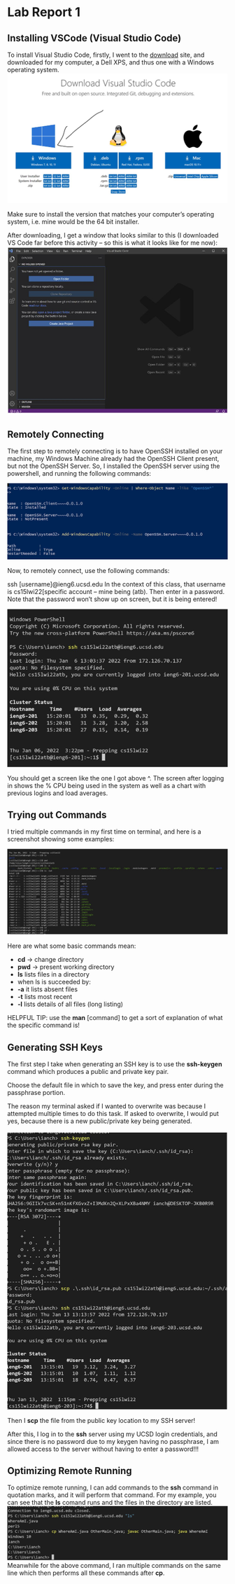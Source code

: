 # Lab Report 1

## Installing VSCode (Visual Studio Code)
To install Visual Studio Code, firstly, I went to the [download](https://code.visualstudio.com/download) site, and downloaded for my computer, a Dell XPS, and thus one with a Windows operating system. 
![Image](lab1ss1.JPG)

Make sure to install the version that matches your computer’s operating system, i.e. mine would be the 64 bit installer.

 After downloading, I get a window that looks similar to this (I downloaded VS Code far before this activity – so this is what it looks like for me now): 
 ![Image](lab1ss2.JPG)

 ## Remotely Connecting

 The first step to remotely connecting is to have OpenSSH installed on your machine, my Windows Machine already had the OpenSSH Client present, but not the OpenSSH Server. 
So, I installed the OpenSSH server using the powershell, and running the following commands: 

![Image](lab1ss3.JPG)

Now, to remotely connect, use the following commands:

ssh [username]@ieng6.ucsd.edu
In the context of this class, that username is cs15lwi22[specific account – mine being (atb). 
Then enter in a password. Note that the password won’t show up on screen, but it is being entered!

![Image](lab1ss4.JPG)

You should get a screen like the one I got above ^. 
The screen after logging in shows the % CPU being used in the system as well as a chart with previous logins and load averages. 


## Trying out Commands

I tried multiple commands in my first time on terminal, and here is a screenshot showing some examples:

![Image](lab1ss5.JPG)

Here are what some basic commands mean:
* **cd** -> change directory
* **pwd** -> present working directory
* **ls** lists files in a directory
* when ls is succeeded by:
* **-a** it lists absent files
* **-t** lists most recent
* **-l** lists details of all files (long listing)

HELPFUL TIP: use the **man** [command] to get a sort of explanation of what the specific command is! 

## Generating SSH Keys

The first step I take when generating an SSH key is to use the **ssh-keygen** command which produces a public and private key pair.

Choose the default file in which to save the key, and press enter during the passphrase portion. 

The reason my terminal asked if I wanted to overwrite was because I attempted multiple times to do this task. If asked to overwrite, I would put yes, because there is a new public/private key being generated. 

![Image](lab1ss6.JPG)

Then I **scp** the file from the public key location to my SSH server!

After this, I log in to the **ssh** server using my UCSD login credentials, and since  there is no password due to my keygen having no passphrase, I am allowed access to the server without having to enter a password!!! 

## Optimizing Remote Running 
To optimize remote running, I can add commands to the **ssh** command in quotation marks, and it will perform that command. For my example, you can see that the **ls** comand runs and the files in the directory are listed. 
![Image](lab1ss7.JPG)
Meanwhile for the above command, I ran multiple commands on the same line which then performs all these commands after **cp**. 



